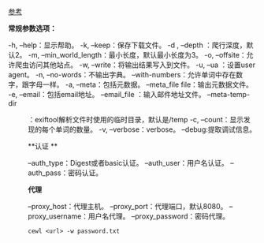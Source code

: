 [参考](https://blog.csdn.net/systemino/article/details/90114610)

**常规参数选项：**

-h, –help：显示帮助。
-k, –keep：保存下载文件。
-d <x>, –depth <x>：爬行深度，默认2。
-m, –min_world_length：最小长度，默认最小长度为3。
-o, –offsite：允许爬虫访问其他站点。
-w, –write：将输出结果写入到文件。
-u, –ua <agent>：设置user agent。
-n, –no-words：不输出字典。
–with-numbers：允许单词中存在数字，跟字母一样。
-a, –meta：包括元数据。
–meta_file file：输出元数据文件。
-e, –email：包括email地址。
–email_file <file>：输入邮件地址文件。
–meta-temp-dir <dir>：exiftool解析文件时使用的临时目录，默认是/temp
-c, –count：显示发现的每个单词的数量。
-v, –verbose：verbose。
–debug:提取调试信息。

**认证 **

–auth_type：Digest或者basic认证。
–auth_user：用户名认证。
–auth_pass：密码认证。

**代理**

–proxy_host：代理主机。
–proxy_port：代理端口，默认8080。
–proxy_username：用户名代理。
–proxy_password：密码代理。

`cewl <url> -w password.txt`